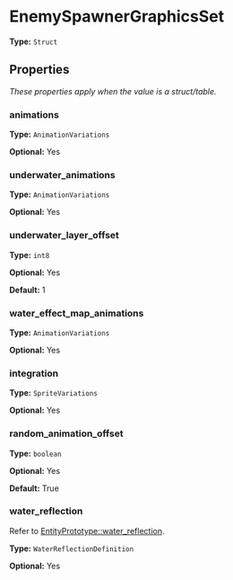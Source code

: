 # EnemySpawnerGraphicsSet

**Type:** `Struct`

## Properties

*These properties apply when the value is a struct/table.*

### animations

**Type:** `AnimationVariations`

**Optional:** Yes

### underwater_animations

**Type:** `AnimationVariations`

**Optional:** Yes

### underwater_layer_offset

**Type:** `int8`

**Optional:** Yes

**Default:** 1

### water_effect_map_animations

**Type:** `AnimationVariations`

**Optional:** Yes

### integration

**Type:** `SpriteVariations`

**Optional:** Yes

### random_animation_offset

**Type:** `boolean`

**Optional:** Yes

**Default:** True

### water_reflection

Refer to [EntityPrototype::water_reflection](prototype:EntityPrototype::water_reflection).

**Type:** `WaterReflectionDefinition`

**Optional:** Yes

